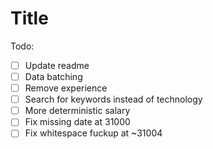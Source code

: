 # Title

Todo:

- [ ] Update readme
- [ ] Data batching
- [ ] Remove experience
- [ ] Search for keywords instead of technology
- [ ] More deterministic salary
- [ ] Fix missing date at 31000
- [ ] Fix whitespace fuckup at ~31004
